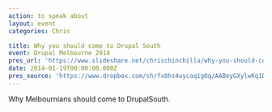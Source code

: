 ```yaml
---
action: to speak about
layout: event
categories: Chris

title: Why you should come to Drupal South
event: Drupal Melbourne 2014
pres_url: 'https://www.slideshare.net/chrischinchilla/why-you-should-come-to-drupalsouth?related=1'
date: 2014-01-19T00:00:00.000Z
pres_source: 'https://www.dropbox.com/sh/fx8hs4uycaq1g0q/AABeyGXylwKq1DIaV5PrSSF4a?dl=0'
---
```


Why Melbournians should come to DrupalSouth.

